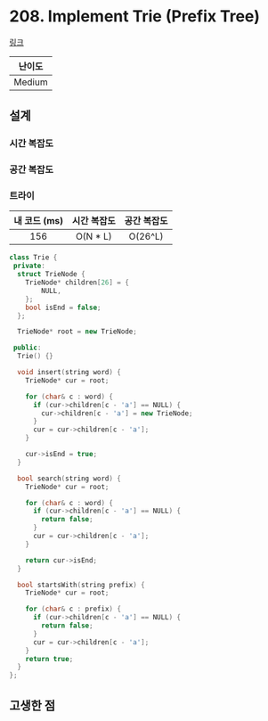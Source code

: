 # 208. Implement Trie (Prefix Tree)

[링크](https://leetcode.com/problems/implement-trie-prefix-tree/)

| 난이도 |
| :----: |
| Medium |

## 설계

### 시간 복잡도

### 공간 복잡도

### 트라이

| 내 코드 (ms) | 시간 복잡도 | 공간 복잡도 |
| :----------: | :---------: | :---------: |
|     156      |  O(N \* L)  |   O(26^L)   |

```cpp
class Trie {
 private:
  struct TrieNode {
    TrieNode* children[26] = {
        NULL,
    };
    bool isEnd = false;
  };

  TrieNode* root = new TrieNode;

 public:
  Trie() {}

  void insert(string word) {
    TrieNode* cur = root;

    for (char& c : word) {
      if (cur->children[c - 'a'] == NULL) {
        cur->children[c - 'a'] = new TrieNode;
      }
      cur = cur->children[c - 'a'];
    }

    cur->isEnd = true;
  }

  bool search(string word) {
    TrieNode* cur = root;

    for (char& c : word) {
      if (cur->children[c - 'a'] == NULL) {
        return false;
      }
      cur = cur->children[c - 'a'];
    }

    return cur->isEnd;
  }

  bool startsWith(string prefix) {
    TrieNode* cur = root;

    for (char& c : prefix) {
      if (cur->children[c - 'a'] == NULL) {
        return false;
      }
      cur = cur->children[c - 'a'];
    }
    return true;
  }
};
```

## 고생한 점
